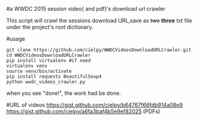 #a WWDC 2015 session video( and pdf)'s download url crawler

This script will crawl the sessions download URL,save as <del>two</del> **three** txt file under the project's root dictionary.

#usage

    git clone https://github.com/cielpy/WWDCVideosDownloadURLCrawler.git
    cd WWDCVideosDownloadURLCrawler
    pip install virtualenv #if need
    virtualenv venv
    source venv/bin/activate
    pip install requests BeautifulSoup4
    python wwdc_videos_crawler.py

when you see "done!", the work had be done.

#URL of videos
https://gist.github.com/cielpy/b64767f66fdb914a08e9
https://gist.github.com/cielpy/a6fa3baf4b5e9ef82025 (PDFs) 

